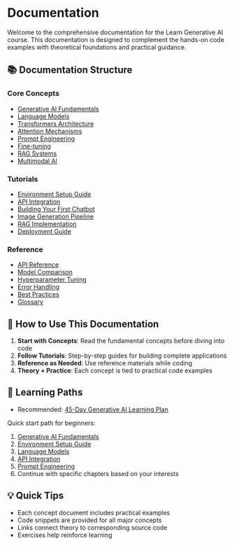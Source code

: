 # Documentation

Welcome to the comprehensive documentation for the Learn Generative AI course. This documentation is designed to complement the hands-on code examples with theoretical foundations and practical guidance.

## 📚 Documentation Structure

### Core Concepts

- [Generative AI Fundamentals](concepts/generative-ai-fundamentals.md)
- [Language Models](concepts/language-models.md)
- [Transformers Architecture](concepts/transformers.md)
- [Attention Mechanisms](concepts/attention.md)
- [Prompt Engineering](concepts/prompt-engineering.md)
- [Fine-tuning](concepts/fine-tuning.md)
- [RAG Systems](concepts/rag.md)
- [Multimodal AI](concepts/multimodal.md)

### Tutorials

- [Environment Setup Guide](tutorials/environment-setup.md)
- [API Integration](tutorials/api-integration.md)
- [Building Your First Chatbot](tutorials/first-chatbot.md)
- [Image Generation Pipeline](tutorials/image-generation.md)
- [RAG Implementation](tutorials/rag-implementation.md)
- [Deployment Guide](tutorials/deployment.md)

### Reference

- [API Reference](reference/api-reference.md)
- [Model Comparison](reference/model-comparison.md)
- [Hyperparameter Tuning](reference/hyperparameters.md)
- [Error Handling](reference/error-handling.md)
- [Best Practices](reference/best-practices.md)
- [Glossary](reference/glossary.md)

## 🎯 How to Use This Documentation

1. **Start with Concepts**: Read the fundamental concepts before diving into code
2. **Follow Tutorials**: Step-by-step guides for building complete applications
3. **Reference as Needed**: Use reference materials while coding
4. **Theory + Practice**: Each concept is tied to practical code examples

## 📖 Learning Paths

- Recommended: [45-Day Generative AI Learning Plan](learning-path-45-days.md)

Quick start path for beginners:

1. [Generative AI Fundamentals](concepts/generative-ai-fundamentals.md)
2. [Environment Setup Guide](tutorials/environment-setup.md)
3. [Language Models](concepts/language-models.md)
4. [API Integration](tutorials/api-integration.md)
5. [Prompt Engineering](concepts/prompt-engineering.md)
6. Continue with specific chapters based on your interests

## 💡 Quick Tips

- Each concept document includes practical examples
- Code snippets are provided for all major concepts
- Links connect theory to corresponding source code
- Exercises help reinforce learning
